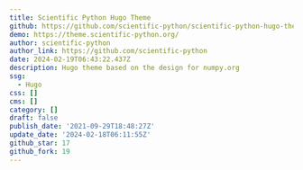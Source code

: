 ```yaml
---
title: Scientific Python Hugo Theme
github: https://github.com/scientific-python/scientific-python-hugo-theme
demo: https://theme.scientific-python.org/
author: scientific-python
author_link: https://github.com/scientific-python
date: 2024-02-19T06:43:22.437Z
description: Hugo theme based on the design for numpy.org
ssg:
  - Hugo
css: []
cms: []
category: []
draft: false
publish_date: '2021-09-29T18:48:27Z'
update_date: '2024-02-18T06:11:55Z'
github_star: 17
github_fork: 19
---
```

